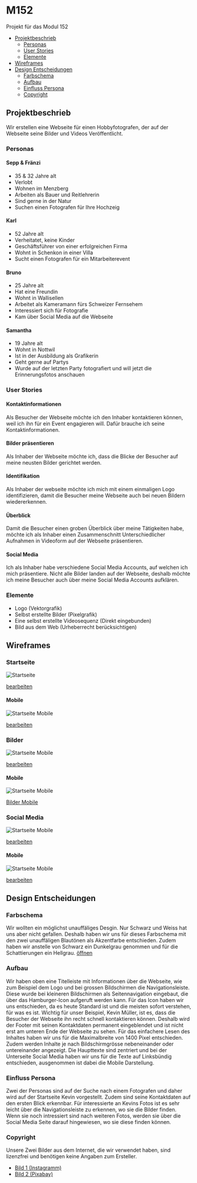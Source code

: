 # M152
Projekt für das Modul 152

 - [Projektbeschrieb](#projektbeschrieb)
   - [Personas](#personas)
   - [User Stories](#user-stories)
   - [Elemente](#elemente)
 - [Wireframes](#wireframes)
 - [Design Entscheidungen](#design-entscheidungen)
   - [Farbschema](#farbschema)
   - [Aufbau](#aufbau)
   - [Einfluss Persona](#einfluss-persona)
   - [Copyright](#copyright)

## Projektbeschrieb
Wir erstellen eine Webseite für einen Hobbyfotografen, der auf der Webseite seine Bilder und Videos Veröffentlicht.

### Personas

#### Sepp & Fränzi
 - 35 & 32 Jahre alt
 - Verlobt
 - Wohnen im Menzberg
 - Arbeiten als Bauer und Reitlehrerin
 - Sind gerne in der Natur
 - Suchen einen Fotografen für Ihre Hochzeig

#### Karl
 - 52 Jahre alt
 - Verheitatet, keine Kinder
 - Geschäftsführer von einer erfolgreichen Firma
 - Wohnt in Schenkon in einer Villa
 - Sucht einen Fotografen für ein Mitarbeiterevent

#### Bruno
 - 25 Jahre alt
 - Hat eine Freundin
 - Wohnt in Wallisellen
 - Arbeitet als Kameramann fürs Schweizer Fernsehem
 - Interessiert sich für Fotografie
 - Kam über Social Media auf die Webseite

#### Samantha
 - 19 Jahre alt
 - Wohnt in Nottwil
 - Ist in der Ausbildung als Grafikerin
 - Geht gerne auf Partys
 - Wurde auf der letzten Party fotografiert und will jetzt die Erinnerungsfotos anschauen


### User Stories

#### Kontaktinformationen
Als Besucher der Webseite möchte ich den Inhaber kontaktieren können, weil ich ihn für ein Event engagieren will. Dafür brauche ich seine Kontaktinformationen.

#### Bilder präsentieren
Als Inhaber der Webseite möchte ich, dass die Blicke der Besucher auf meine neusten Bilder gerichtet werden.

#### Identifikation
Als Inhaber der webseite möchte ich mich mit einem einmaligen Logo identifizieren, damit die Besucher meine Webseite auch bei neuen Bildern wiedererkennen.

#### Überblick
Damit die Besucher einen groben Überblick über meine Tätigkeiten habe, möchte ich als Inhaber einen Zusammenschnitt Unterschiedlicher Aufnahmen in Videoform auf der Webseite präsentieren.

#### Social Media
Ich als Inhaber habe verschiedene Social Media Accounts, auf welchen ich mich präsentiere. Nicht alle Bilder landen auf der Webseite, deshalb möchte ich meine Besucher auch über meine Social Media Accounts aufklären.


### Elemente

 - Logo (Vektorgrafik)
 - Selbst erstellte Bilder (Pixelgrafik)
 - Eine selbst erstellte Videosequenz (Direkt eingebunden)
 - Bild aus dem Web (Urheberrecht berücksichtigen)



## Wireframes

### Startseite

![Startseite](https://github.com/lucbu01/M152/blob/master/Wireframes/Startseite.png)

[bearbeiten](https://wireframe.cc/RsQ2lj)

#### Mobile
![Startseite Mobile](https://github.com/lucbu01/M152/blob/master/Wireframes/Startseite_Mobile.png)

[bearbeiten](https://wireframe.cc/K4gVzM)


### Bilder
![Startseite Mobile](https://github.com/lucbu01/M152/blob/master/Wireframes/Bilder.png)

[bearbeiten](https://wireframe.cc/myviSo)

#### Mobile
![Startseite Mobile](https://github.com/lucbu01/M152/blob/master/Wireframes/Bilder_Mobile.png)

 [Bilder Mobile](https://wireframe.cc/8GgLEm)


### Social Media
![Startseite Mobile](https://github.com/lucbu01/M152/blob/master/Wireframes/Partner.png)

 [bearbeiten](https://wireframe.cc/wpRuuR)

#### Mobile
![Startseite Mobile](https://github.com/lucbu01/M152/blob/master/Wireframes/Partner_Mobile.png)

 [bearbeiten](https://wireframe.cc/A0Bgo4)

## Design Entscheidungen

### Farbschema
Wir wollten ein möglichst unauffäliges Desgin. Nur Schwarz und Weiss hat uns aber nicht gefallen. Deshalb haben wir uns für dieses Farbschema mit den zwei unauffäligen Blautönen als Akzentfarbe entschieden. Zudem haben wir anstelle von Schwarz ein Dunkelgrau genommen und für die Schattierungen ein Hellgrau.
[öffnen](https://coolors.co/353535-3c6e71-ffffff-d9d9d9-284b63)

### Aufbau
Wir haben oben eine Titelleiste mit Informationen über die Webseite, wie zum Beispiel dem Logo und bei grossen Bildschirmen die Navigationsleiste. Diese wurde bei kleineren Bildschirmen als Seitennavigation eingebaut, die über das Hamburger-Icon aufgeruft werden kann. Für das Icon haben wir uns entschieden, da es heute Standard ist und die meisten sofort verstehen, für was es ist. Wichtig für unser Beispiel, Kevin Müller, ist es, dass die Besucher der Webseite ihn recht schnell kontaktieren können. Deshalb wird der Footer mit seinen Kontaktdaten permanent eingeblendet und ist nicht erst am unteren Ende der Webseite zu sehen. Für das einfachere Lesen des Inhaltes haben wir uns für die Maximalbreite von 1400 Pixel entschieden. Zudem werden Inhalte je nach Bildschirmgrösse nebeneinander oder untereinander angezeigt. Die Haupttexte sind zentriert und bei der Unterseite Social Media haben wir uns für die Texte auf Linksbündig entschieden, ausgenommen ist dabei die Mobile Darstellung.

### Einfluss Persona
Zwei der Personas sind auf der Suche nach einem Fotografen und daher wird auf der Startseite Kevin vorgestellt. Zudem sind seine Kontaktdaten auf den ersten Blick erkennbar. Für interessierte an Kevins Fotos ist es sehr leicht über die Navigationsleiste zu erkennen, wo sie die Bilder finden. Wenn sie noch intressiert sind nach weiteren Fotos, werden sie über die Social Media Seite darauf hingewiesen, wo sie diese finden können.

### Copyright
Unsere Zwei Bilder aus dem Internet, die wir verwendet haben, sind lizenzfrei und benötigen keine Angaben zum Ersteller.
- [Bild 1 (Instagramm)](https://pixabay.com/de/illustrations/symbol-wichtig-instagram-2016-app-1562139/)
- [Bild 2 (Pixabay)](https://pixabay.com/de/illustrations/pixabay-logo-design-3d-3951079/)